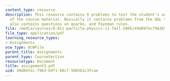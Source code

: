 ```yaml
---
content_type: resource
description: This resource contains 6 problems to test the student's understanding
  of the course material. Basically it contains problems from the Q&L textbook. It
  also contains questions on quarks, and Feynman rules.
file: /media/courses/8-811-particle-physics-ii-fall-2005/49d897ec7963b9f160c75003b1c3fcae_assignment3.pdf
file_type: application/pdf
learning_resource_types:
- Assignments
ocw_type: OCWFile
parent_title: Assignments
parent_type: CourseSection
resourcetype: Document
title: assignment3.pdf
uid: 49d897ec-7963-b9f1-60c7-5003b1c3fcae
---
```

